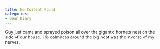 ```yaml
---
title: No Content Found
categories:
- Dear Diary
---
```


Guy just came and sprayed poison all over the gigantic hornets nest on the side of our house. His calmness around the big nest was the inverse of my nerves.
